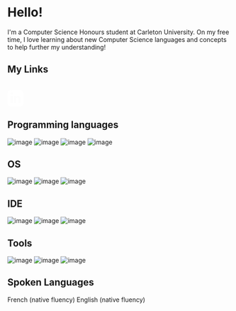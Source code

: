 # Hello!

I'm a Computer Science Honours student at Carleton University. On my free time, I love learning about new Computer Science languages and concepts to help further my understanding!

## My Links
<br />
<a href="www.linkedin.com/in/ryanckc"><svg xmlns="http://www.w3.org/2000/svg" width="36" height="36" viewBox="0 0 24 24" fill="white"><path d="M19 0h-14c-2.761 0-5 2.239-5 5v14c0 2.761 2.239 5 5 5h14c2.762 0 5-2.239 5-5v-14c0-2.761-2.238-5-5-5zm-11 19h-3v-11h3v11zm-1.5-12.268c-.966 0-1.75-.79-1.75-1.764s.784-1.764 1.75-1.764 1.75.79 1.75 1.764-.783 1.764-1.75 1.764zm13.5 12.268h-3v-5.604c0-3.368-4-3.113-4 0v5.604h-3v-11h3v1.765c1.396-2.586 7-2.777 7 2.476v6.759z"/></svg></a>

## Programming languages
  ![image](https://img.shields.io/badge/Java-ED8B00?style=for-the-badge)
  ![image](https://img.shields.io/badge/Python-FFD43B?style=for-the-badge)
  ![image](https://img.shields.io/badge/Kotlin-0095D5?&style=for-the-badge&logoColor=white)
  ![image](https://img.shields.io/badge/Swift-FA7343?style=for-the-badge)

## OS

  ![image](https://img.shields.io/badge/Windows-0078D6?style=for-the-badge&)
  ![image](https://img.shields.io/badge/Linux-FCC624?style=for-the-badge)
  ![image](https://img.shields.io/badge/Android-3DDC84?style=for-the-badge)

## IDE

  ![image](https://img.shields.io/badge/Visual_Studio_Code-0078D4?style=for-the-badge)
  ![image](https://img.shields.io/badge/VIM-%2311AB00.svg?&style=for-the-badge&logoColor=white)
  ![image](https://img.shields.io/badge/Android_Studio-3DDC84?style=for-the-badge)

## Tools

  ![image](https://img.shields.io/badge/Stack_Overflow-FE7A16?style=for-the-badge&logoColor=white)
  ![image](https://img.shields.io/badge/GNU%20Bash-4EAA25?style=for-the-badge)
  ![image](https://img.shields.io/badge/GIT-E44C30?style=for-the-badge)

## Spoken Languages
French (native fluency)
English (native fluency)
